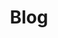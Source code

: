 ---
title: "Blog"
description: "this is meta description"
draft: false
banner:
  title: Find A **Source Of Knowledge**
  description: Lorem ipsum dolor sit amet, consetetur sadipscing elitr, sed diam nonumy eirmod tempor invidunt ut labore et dolore magna aliquyam erat sed.
---